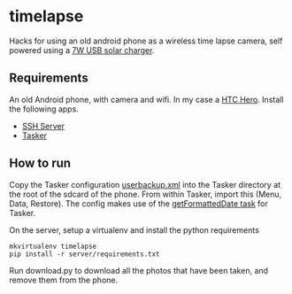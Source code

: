 # timelapse
Hacks for using an old android phone as a wireless time lapse camera, self powered using a [7W USB solar charger](http://www.amazon.co.uk/gp/product/B00BU38MG0/ref=as_li_tl?ie=UTF8&camp=1634&creative=19450&creativeASIN=B00BU38MG0&linkCode=as2&tag=daybarrcom-21&linkId=7BZTGS5ZNT6V6D7R).

## Requirements

An old Android phone, with camera and wifi. In my case a [HTC Hero](http://en.wikipedia.org/wiki/HTC_Hero). Install the following apps.

* [SSH Server](https://play.google.com/store/apps/details?id=com.icecoldapps.sshserver)
* [Tasker](https://play.google.com/store/apps/details?id=net.dinglisch.android.taskerm)

## How to run
Copy the Tasker configuration [userbackup.xml](userbackup.xml) into the Tasker directory at the root of the sdcard of the phone. From within Tasker, import this (Menu, Data, Restore). The config makes use of the [getFormattedDate task](http://tasker.wikidot.com/getformatteddate) for Tasker.

On the server, setup a virtualenv and install the python requirements

    mkvirtualenv timelapse
    pip install -r server/requirements.txt

Run download.py to download all the photos that have been taken, and remove them from the phone.
